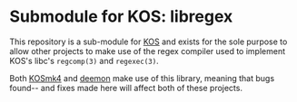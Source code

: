 
# Submodule for KOS: libregex

This repository is a sub-module for [KOS](https://github.com/GrieferAtWork/KOSmk4) and exists for the sole purpose to allow other projects to make use of the regex compiler used to implement KOS's libc's `regcomp(3)` and `regexec(3)`.

Both [KOSmk4](https://github.com/GrieferAtWork/KOSmk4) and [deemon](https://github.com/GrieferAtWork/deemon) make use of this library, meaning that bugs found-- and fixes made here will affect both of these projects.
